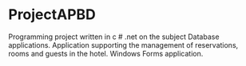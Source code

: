 # ProjectAPBD
Programming project written in c # .net on the subject Database applications. Application supporting the management of reservations, rooms and guests in the hotel. Windows Forms application.
